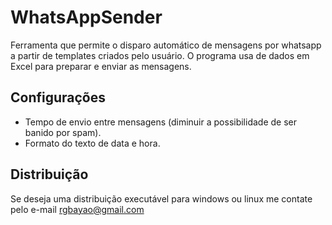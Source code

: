# WhatsAppSender
Ferramenta que permite o disparo automático de mensagens por whatsapp a partir de templates criados pelo usuário.
O programa usa de dados em Excel para preparar e enviar as mensagens.

## Configurações
- Tempo de envio entre mensagens (diminuir a possibilidade de ser banido por spam).
- Formato do texto de data e hora.

## Distribuição
Se deseja uma distribuição executável para windows ou linux me contate pelo e-mail rgbayao@gmail.com
